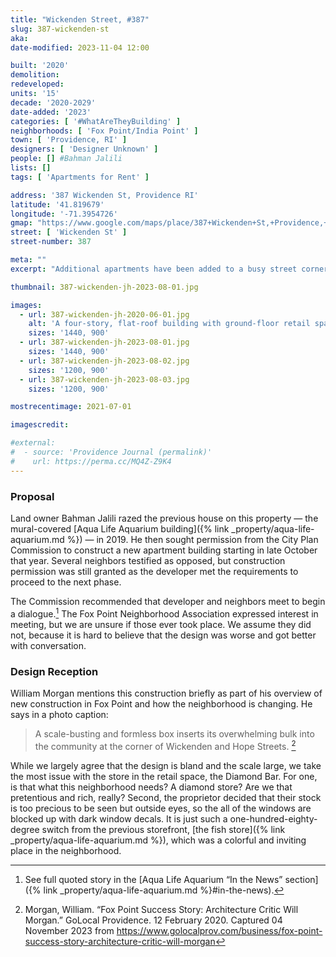 ```yaml
---
title: "Wickenden Street, #387"
slug: 387-wickenden-st
aka:
date-modified: 2023-11-04 12:00

built: '2020'
demolition:
redeveloped:
units: '15'
decade: '2020-2029'
date-added: '2023'
categories: [ '#WhatAreTheyBuilding' ]
neighborhoods: [ 'Fox Point/India Point' ]
town: [ 'Providence, RI' ]
designers: [ 'Designer Unknown' ]
people: [] #Bahman Jalili
lists: []
tags: [ 'Apartments for Rent' ]

address: '387 Wickenden St, Providence RI'
latitude: '41.819679'
longitude: '-71.3954726'
gmap: "https://www.google.com/maps/place/387+Wickenden+St,+Providence,+RI+02903/@41.819679,-71.3954726,18z/data=!4m6!3m5!1s0x89e44539c92f831d:0xb6528eb74512ae59!8m2!3d41.819679!4d-71.3954726!16s%2Fg%2F11csl9cmd7?entry=ttu"
street: [ 'Wickenden St' ]
street-number: 387

meta: ""
excerpt: "Additional apartments have been added to a busy street corner but at the cost of a neighborhood institution"

thumbnail: 387-wickenden-jh-2023-08-01.jpg

images:
  - url: 387-wickenden-jh-2020-06-01.jpg
    alt: 'A four-story, flat-roof building with ground-floor retail space. The facade is four bays wide, with window groups of a single, a double, a double, and a single across each floor. Floors two and three have a two-story rectangular bay window detail protruding clad in dark red siding. The rest of the buildiong is clad in light tan siding with white trim.'
    sizes: '1440, 900'
  - url: 387-wickenden-jh-2023-08-01.jpg
    sizes: '1440, 900'
  - url: 387-wickenden-jh-2023-08-02.jpg
    sizes: '1200, 900'
  - url: 387-wickenden-jh-2023-08-03.jpg
    sizes: '1200, 900'

mostrecentimage: 2021-07-01

imagescredit:

#external:
#  - source: 'Providence Journal (permalink)'
#    url: https://perma.cc/MQ4Z-Z9K4
---
```


### Proposal

Land owner Bahman Jalili razed the previous house on this property — the mural-covered [Aqua Life Aquarium building]({% link _property/aqua-life-aquarium.md %}) — in 2019. He then sought permission from the City Plan Commission to construct a new apartment building starting in late October that year. Several neighbors testified as opposed, but construction permission was still granted as the developer met the requirements to proceed to the next phase.

The Commission recommended that developer and neighbors meet to begin a dialogue.[^1] The Fox Point Neighborhood Association expressed interest in meeting, but we are unsure if those ever took place. We assume they did not, because it is hard to believe that the design was worse and got better with conversation.

[^1]: See full quoted story in the [Aqua Life Aquarium “In the News” section]({% link _property/aqua-life-aquarium.md %}#in-the-news).


### Design Reception

William Morgan mentions this construction briefly as part of his overview of new construction in Fox Point and how the neighborhood is changing. He says in a photo caption: 

> A scale-busting and formless box inserts its overwhelming bulk into the community at the corner of Wickenden and Hope Streets. [^2]

[^2]: Morgan, William. “Fox Point Success Story: Architecture Critic Will Morgan.” GoLocal Providence. 12 February 2020. Captured 04 November 2023 from https://www.golocalprov.com/business/fox-point-success-story-architecture-critic-will-morgan

While we largely agree that the design is bland and the scale large, we take the most issue with the store in the retail space, the Diamond Bar. For one, is that what this neighborhood needs? A diamond store? Are we that pretentious and rich, really? Second, the proprietor decided that their stock is too precious to be seen but outside eyes, so the all of the windows are blocked up with dark window decals. It is just such a one-hundred-eighty-degree switch from the previous storefront, [the fish store]({% link _property/aqua-life-aquarium.md %}), which was a colorful and inviting place in the neighborhood.
